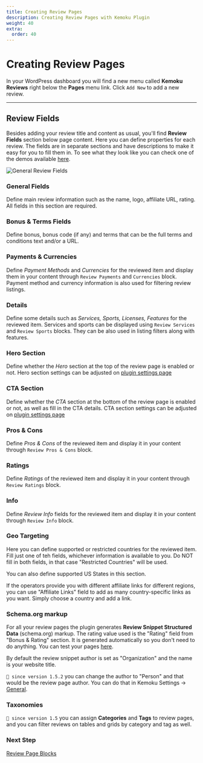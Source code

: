 ```yaml
---
title: Creating Review Pages
description: Creating Review Pages with Kemoku Plugin
weight: 40
extra:
  order: 40
---
```


# Creating Review Pages

In your WordPress dashboard you will find a new menu called **Kemoku Reviews** right below the **Pages** menu link. Click `Add New` to add a new review.

---

## Review Fields

Besides adding your review title and content as usual, you'll find **Review Fields** section below page content. Here you can define properties for each review. The fields are in separate sections and have descriptions to make it easy for you to fill them in. To see what they look like you can check one of the demos available [here](https://demos.dinomatic.com/havana).

![General Review Fields](https://media.dinomatic.com/images/docs/kemoku/kemoku-review-fields.webp)

### General Fields

Define main review information such as the name, logo, affiliate URL, rating. All fields in this section are required.

### Bonus & Terms Fields

Define bonus, bonus code (if any) and terms that can be the full terms and conditions text and/or a URL.

### Payments & Currencies

Define _Payment Methods_ and _Currencies_ for the reviewed item and display them in your content through `Review Payments` and `Currencies` block.
Payment method and currency information is also used for filtering review listings.

### Details

Define some details such as _Services, Sports, Licenses, Features_ for the reviewed item. Services and sports can be displayed using `Review Services` and `Review Sports` blocks. They can be also used in listing filters along with features.

### Hero Section

Define whether the _Hero_ section at the top of the review page is enabled or not.
Hero section settings can be adjusted on [plugin settings page](/docs/kemoku/settings#hero)

### CTA Section

Define whether the _CTA_ section at the bottom of the review page is enabled or not, as well as fill in the CTA details.
CTA section settings can be adjusted on [plugin settings page](/docs/kemoku/settings#cta)

### Pros & Cons

Define _Pros & Cons_ of the reviewed item and display it in your content through `Review Pros & Cons` block.

### Ratings

Define _Ratings_ of the reviewed item and display it in your content through `Review Ratings` block.

### Info

Define _Review Info_ fields for the reviewed item and display it in your content through `Review Info` block.

### Geo Targeting

Here you can define supported or restricted countries for the reviewed item. Fill just one of teh fields, whichever information is available to you. Do NOT fill in both fields, in that case "Restricted Countries" will be used.

You can also define supported US States in this section.

If the operators provide you with different affiliate links for different regions, you can use "Affiliate Links" field to add as many country-specific links as you want. Simply choose a country and add a link.

### Schema.org markup

For all your review pages the plugin generates **Review Snippet Structured Data** (schema.org) markup. The rating value used is the "Rating" field from "Bonus & Rating" section. It is generated automatically so you don't need to do anything. You can test your pages [here](https://search.google.com/structured-data/testing-tool).

By default the review snippet author is set as "Organization" and the name is your website title.

`💁 since version 1.5.2` you can change the author to "Person" and that would be the review page author. You can do that in Kemoku Settings &#8594; [General](/docs/kemoku/settings#general-settings).

### Taxonomies

`💁 since version 1.5` you can assign **Categories** and **Tags** to review pages,
and you can filter reviews on tables and grids by category and tag as well.

### Next Step

[Review Page Blocks](/docs/kemoku/review-page-blocks/)
